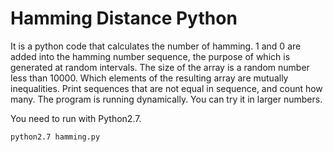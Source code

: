 # Hamming Distance Python


It is a python code that calculates the number of hamming. 1 and 0 are added into the hamming number sequence, the purpose of which is generated at random intervals. The size of the array is a random number less than 10000. Which elements of the resulting array are mutually inequalities. Print sequences that are not equal in sequence, and count how many. The program is running dynamically. You can try it in larger numbers.


You need to run with Python2.7.

```
python2.7 hamming.py  
```
